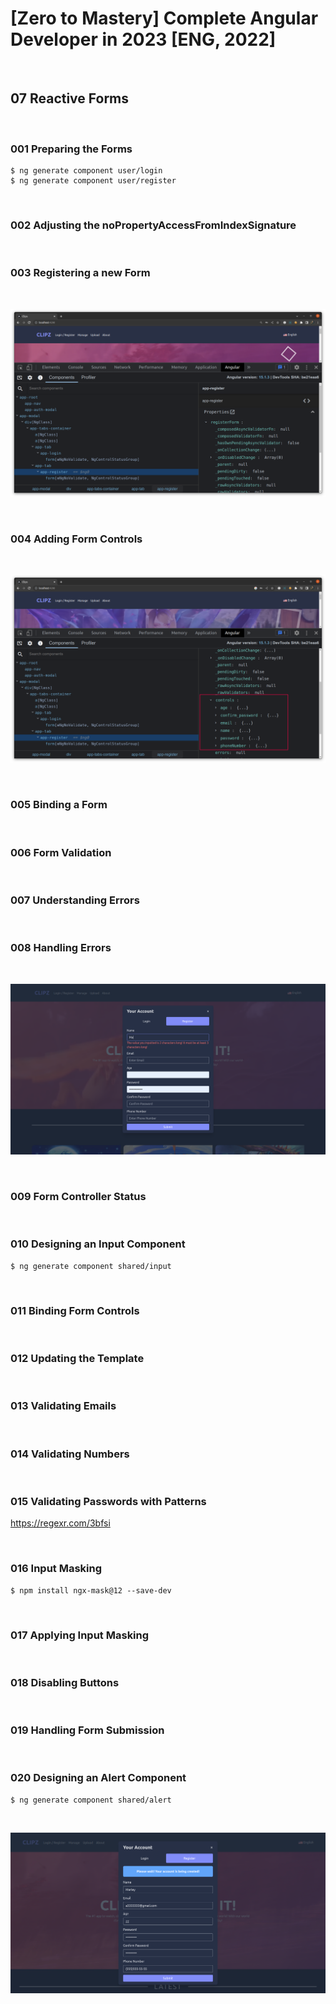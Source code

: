 # [Zero to Mastery] Complete Angular Developer in 2023 [ENG, 2022]

<br/>

## 07 Reactive Forms

<br/>

### 001 Preparing the Forms

```
$ ng generate component user/login
$ ng generate component user/register
```

<br/>

### 002 Adjusting the noPropertyAccessFromIndexSignature

<br/>

### 003 Registering a new Form

<br/>

![Application](/img/pic-m07-p01.png?raw=true)

<br/>

### 004 Adding Form Controls

<br/>

![Application](/img/pic-m07-p02.png?raw=true)

<br/>

### 005 Binding a Form

<br/>

### 006 Form Validation

<br/>

### 007 Understanding Errors

<br/>

### 008 Handling Errors

<br/>

![Application](/img/pic-m07-p03.png?raw=true)

<br/>

### 009 Form Controller Status

<br/>

### 010 Designing an Input Component

```
$ ng generate component shared/input
```

<br/>

### 011 Binding Form Controls

<br/>

### 012 Updating the Template

<br/>

### 013 Validating Emails

<br/>

### 014 Validating Numbers

<br/>

### 015 Validating Passwords with Patterns

https://regexr.com/3bfsi

<br/>

### 016 Input Masking

```
$ npm install ngx-mask@12 --save-dev
```

<br/>

### 017 Applying Input Masking

<br/>

### 018 Disabling Buttons

<br/>

### 019 Handling Form Submission

<br/>

### 020 Designing an Alert Component

```
$ ng generate component shared/alert
```

<br/>

![Application](/img/pic-m07-p04.png?raw=true)
